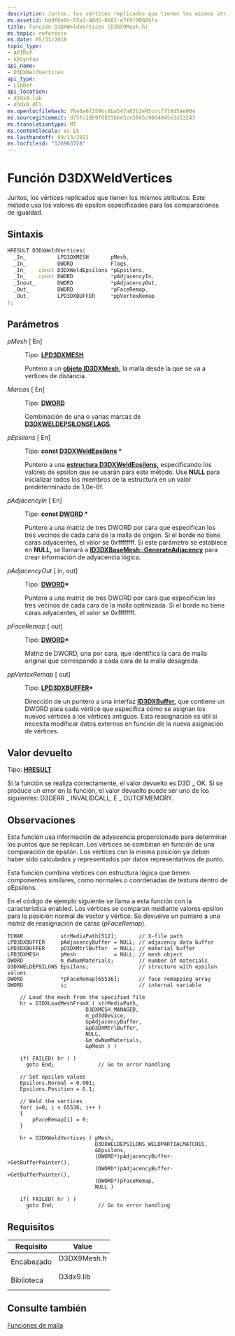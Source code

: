 ```yaml
---
description: Juntos, los vértices replicados que tienen los mismos atributos. Este método usa los valores de epsilon especificados para las comparaciones de igualdad.
ms.assetid: bddf6e0c-55a1-40d2-8681-e7f0f9002bfa
title: Función D3DXWeldVertices (D3DX9Mesh.h)
ms.topic: reference
ms.date: 05/31/2018
topic_type:
- APIRef
- kbSyntax
api_name:
- D3DXWeldVertices
api_type:
- LibDef
api_location:
- d3dx9.lib
- d3dx9.dll
ms.openlocfilehash: 76e0a6f259bc8ba547a02b2e95cccf718d54e904
ms.sourcegitcommit: d75fc10b9f0825bbe5ce5045c90d4045e3c53243
ms.translationtype: MT
ms.contentlocale: es-ES
ms.lasthandoff: 09/13/2021
ms.locfileid: "126963728"
---
```

# <a name="d3dxweldvertices-function"></a>Función D3DXWeldVertices

Juntos, los vértices replicados que tienen los mismos atributos. Este método usa los valores de epsilon especificados para las comparaciones de igualdad.

## <a name="syntax"></a>Sintaxis


```C++
HRESULT D3DXWeldVertices(
  _In_          LPD3DXMESH       pMesh,
  _In_          DWORD            Flags,
  _In_    const D3DXWeldEpsilons *pEpsilons,
  _In_    const DWORD            *pAdjacencyIn,
  _Inout_       DWORD            *pAdjacencyOut,
  _Out_         DWORD            *pFaceRemap,
  _Out_         LPD3DXBUFFER     *ppVertexRemap
);
```



## <a name="parameters"></a>Parámetros

<dl> <dt>

*pMesh* \[ En\]
</dt> <dd>

Tipo: **[ **LPD3DXMESH**](id3dxmesh.md)**

Puntero a un [**objeto ID3DXMesh,**](id3dxmesh.md) la malla desde la que se va a vertices de distancia.

</dd> <dt>

*Marcas* \[ En\]
</dt> <dd>

Tipo: **[ **DWORD**](../winprog/windows-data-types.md)**

Combinación de una o varias marcas de [**D3DXWELDEPSILONSFLAGS**](./d3dxweldepsilonsflags.md).

</dd> <dt>

*pEpsilons* \[ En\]
</dt> <dd>

Tipo: **const [**D3DXWeldEpsilons**](d3dxweldepsilons.md) \***

Puntero a una [**estructura D3DXWeldEpsilons,**](d3dxweldepsilons.md) especificando los valores de epsilon que se usarán para este método. Use **NULL** para inicializar todos los miembros de la estructura en un valor predeterminado de 1,0e-6f.

</dd> <dt>

*pAdjacencyIn* \[ En\]
</dt> <dd>

Tipo: **const [**DWORD**](../winprog/windows-data-types.md) \***

Puntero a una matriz de tres DWORD por cara que especifican los tres vecinos de cada cara de la malla de origen. Si el borde no tiene caras adyacentes, el valor se 0xffffffff. Si este parámetro se establece en **NULL,** se llamará a [**ID3DXBaseMesh::GenerateAdjacency**](id3dxbasemesh--generateadjacency.md) para crear información de adyacencia lógica.

</dd> <dt>

*pAdjacencyOut* \[ in, out\]
</dt> <dd>

Tipo: **[ **DWORD**](../winprog/windows-data-types.md)\***

Puntero a una matriz de tres DWORD por cara que especifican los tres vecinos de cada cara de la malla optimizada. Si el borde no tiene caras adyacentes, el valor se 0xffffffff.

</dd> <dt>

*pFaceRemap* \[ out\]
</dt> <dd>

Tipo: **[ **DWORD**](../winprog/windows-data-types.md)\***

Matriz de DWORD, una por cara, que identifica la cara de malla original que corresponde a cada cara de la malla desagreda.

</dd> <dt>

*ppVertexRemap* \[ out\]
</dt> <dd>

Tipo: **[ **LPD3DXBUFFER**](id3dxbuffer.md)\***

Dirección de un puntero a una interfaz [**ID3DXBuffer,**](id3dxbuffer.md) que contiene un DWORD para cada vértice que especifica cómo se asignan los nuevos vértices a los vértices antiguos. Esta reasignación es útil si necesita modificar datos externos en función de la nueva asignación de vértices.

</dd> </dl>

## <a name="return-value"></a>Valor devuelto

Tipo: **[ **HRESULT**](https://msdn.microsoft.com/library/Bb401631(v=MSDN.10).aspx)**

Si la función se realiza correctamente, el valor devuelto es D3D \_ OK. Si se produce un error en la función, el valor devuelto puede ser uno de los siguientes: D3DERR \_ INVALIDCALL, E \_ OUTOFMEMORY.

## <a name="remarks"></a>Observaciones

Esta función usa información de adyacencia proporcionada para determinar los puntos que se replican. Los vértices se combinan en función de una comparación de epsilón. Los vértices con la misma posición ya deben haber sido calculados y representados por datos representativos de punto.

Esta función combina vértices con estructura lógica que tienen componentes similares, como normales o coordenadas de textura dentro de pEpsilons.

En el código de ejemplo siguiente se llama a esta función con la característica enabled. Los vértices se comparan mediante valores epsilon para la posición normal de vector y vértice. Se devuelve un puntero a una matriz de reasignación de caras (*pFaceRemap*).


```
TCHAR            strMediaPath[512];       // X-file path 
LPD3DXBUFFER     pAdjacencyBuffer = NULL; // adjacency data buffer
LPD3DXBUFFER     pD3DXMtrlBuffer  = NULL; // material buffer
LPD3DXMESH       pMesh            = NULL; // mesh object
DWORD            m_dwNumMaterials;        // number of materials
D3DXWELDEPSILONS Epsilons;                // structure with epsilon values
DWORD            *pFaceRemap[65536];      // face remapping array
DWORD            i;                       // internal variable
    
    // Load the mesh from the specified file
    hr = D3DXLoadMeshFromX ( strMediaPath,
                         D3DXMESH_MANAGED,
                         m_pd3dDevice,
                         &pAdjacencyBuffer,
                         &pD3DXMtrlBuffer,
                         NULL,
                         &m_dwNumMaterials,
                         &pMesh ) )
                             
    if( FAILED( hr ) ) 
      goto End;              // Go to error handling
    
    // Set epsilon values
    Epsilons.Normal = 0.001;
    Epsilons.Position = 0.1;
    
    // Weld the vertices
    for( i=0; i < 65536; i++ )
    { 
        pFaceRemap[i] = 0; 
    }
    
    hr = D3DXWeldVertices ( pMesh,
                            D3DXWELDEPSILONS_WELDPARTIALMATCHES,
                            &Epsilons,
                            (DWORD*)pAdjacencyBuffer->GetBufferPointer(),
                            (DWORD*)pAdjacencyBuffer->GetBufferPointer(),
                            (DWORD*)pFaceRemap,
                            NULL )
                            
    if( FAILED( hr ) ) 
      goto End;              // Go to error handling
```



## <a name="requirements"></a>Requisitos



| Requisito | Value |
|--------------------|----------------------------------------------------------------------------------------|
| Encabezado<br/>  | <dl> <dt>D3DX9Mesh.h</dt> </dl> |
| Biblioteca<br/> | <dl> <dt>D3dx9.lib</dt> </dl>   |



## <a name="see-also"></a>Consulte también

<dl> <dt>

[Funciones de malla](dx9-graphics-reference-d3dx-functions-mesh.md)
</dt> </dl>

 

 
